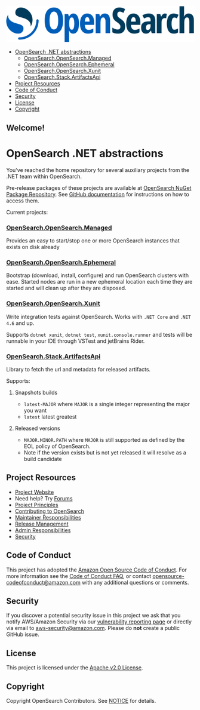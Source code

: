 ![OpenSearch logo](OpenSearch.svg)

- [OpenSearch .NET abstractions](#opensearch-net-abstractions)
    - [OpenSearch.OpenSearch.Managed](#opensearchopensearchmanaged)
    - [OpenSearch.OpenSearch.Ephemeral](#opensearchopensearchephemeral)
    - [OpenSearch.OpenSearch.Xunit](#opensearchopensearchxunit)
    - [OpenSearch.Stack.ArtifactsApi](#opensearchstackartifactsapi)
- [Project Resources](#project-resources)
- [Code of Conduct](#code-of-conduct)
- [Security](#security)
- [License](#license)
- [Copyright](#copyright)

## Welcome!

# OpenSearch .NET abstractions

You've reached the home repository for several auxiliary projects from the .NET team within OpenSearch.

Pre-release packages of these projects are available at [OpenSearch NuGet Package Repository](https://www.github.com/opensearch-project/packages). See [GitHub documentation](https://docs.github.com/en/packages/working-with-a-github-packages-registry/working-with-the-nuget-registry#installing-a-package) for instructions on how to access them.

Current projects:

### [OpenSearch.OpenSearch.Managed](src/OpenSearch.OpenSearch.Managed/README.md)

Provides an easy to start/stop one or more OpenSearch instances that exists on disk already
 
### [OpenSearch.OpenSearch.Ephemeral](src/OpenSearch.OpenSearch.Ephemeral/README.md)
 
Bootstrap (download, install, configure) and run OpenSearch clusters with ease.
Started nodes are run in a new ephemeral location each time they are started and will clean up after they 
are disposed.
 
### [OpenSearch.OpenSearch.Xunit](src/OpenSearch.OpenSearch.Xunit/README.md)

Write integration tests against OpenSearch.
Works with `.NET Core` and `.NET 4.6` and up.

Supports `dotnet xunit`, `dotnet test`, `xunit.console.runner` and tests will be runnable in your IDE through VSTest and jetBrains Rider.

### [OpenSearch.Stack.ArtifactsApi](src/OpenSearch.Stack.ArtifactsApi/README.md)

Library to fetch the url and metadata for released artifacts.

Supports:

1. Snapshots builds
    * `latest-MAJOR` where `MAJOR` is a single integer representing the major you want
    * `latest` latest greatest 

2. Released versions
    * `MAJOR.MINOR.PATH` where `MAJOR` is still supported as defined by the EOL policy of OpenSearch.
    * Note if the version exists but is not yet released it will resolve as a build candidate
    
## Project Resources

* [Project Website](https://opensearch.org/)
* Need help? Try [Forums](https://discuss.opendistrocommunity.dev/)
* [Project Principles](https://opensearch.org/#principles)
* [Contributing to OpenSearch](CONTRIBUTING.md)
* [Maintainer Responsibilities](MAINTAINERS.md)
* [Release Management](RELEASING.md)
* [Admin Responsibilities](ADMINS.md)
* [Security](SECURITY.md)

## Code of Conduct

This project has adopted the [Amazon Open Source Code of Conduct](CODE_OF_CONDUCT.md). For more information see the [Code of Conduct FAQ](https://aws.github.io/code-of-conduct-faq), or contact [opensource-codeofconduct@amazon.com](mailto:opensource-codeofconduct@amazon.com) with any additional questions or comments.

## Security
If you discover a potential security issue in this project we ask that you notify AWS/Amazon Security via our [vulnerability reporting page](http://aws.amazon.com/security/vulnerability-reporting/) or directly via email to aws-security@amazon.com. Please do **not** create a public GitHub issue.

## License

This project is licensed under the [Apache v2.0 License](LICENSE.txt).

## Copyright

Copyright OpenSearch Contributors. See [NOTICE](NOTICE.txt) for details.
